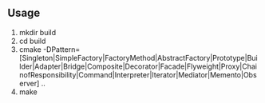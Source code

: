 ## Usage
1. mkdir build
2. cd build
3. cmake -DPattern=[Singleton|SimpleFactory|FactoryMethod|AbstractFactory|Prototype|Builder|Adapter|Bridge|Composite|Decorator|Facade|Flyweight|Proxy|ChainofResponsibility|Command|Interpreter|Iterator|Mediator|Memento|Observer] ..
4. make 